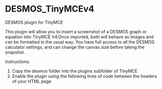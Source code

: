 # DESMOS_TinyMCEv4
DESMOS plugin for TinyMCE

This plugin will allow you to insert a screenshot of a DESMOS graph or equation into TinyMCE V4.Once imported, both will behave as images and can be formatted in the usual way. You have full access to all the DESMOS calculator settings, and can change the canvas size before taking the snapshot.

Instructions:
1) Copy the desmos folder into the plugins subfolder of TinyMCE
2) Enable the plugin using the following lines of code between the <HEAD> headers of your HTML page
  
  
  <script src="js/tinymce/tinymce.min.js" referrerpolicy="origin"></script>
  <script src="https://www.desmos.com/api/v1.5/calculator.js?apiKey=dcb31709b452b1cf9dc26972add0fda6"></script>

  <script>
  tinymce.init({ 
selector: "textarea",  // change this value according to your HTML
            //toolbar: "image, paste, formula, save, table",
            toolbar: "desmos",
            plugins: "desmos",
            menubar: "insert ,edit, chart, tools",
            paste_data_images: true
});
  </script>
